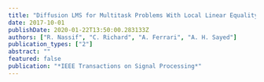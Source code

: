 ```yaml
---
title: "Diffusion LMS for Multitask Problems With Local Linear Equality Constraints"
date: 2017-10-01
publishDate: 2020-01-22T13:50:00.283133Z
authors: ["R. Nassif", "C. Richard", "A. Ferrari", "A. H. Sayed"]
publication_types: ["2"]
abstract: ""
featured: false
publication: "*IEEE Transactions on Signal Processing*"
---
```


